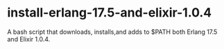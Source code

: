# install-erlang-17.5-and-elixir-1.0.4
A bash script that downloads, installs,and adds to $PATH both Erlang 17.5 and Elixir 1.0.4.

